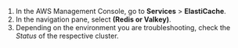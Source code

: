 1. In the AWS Management Console, go to **Services** > **ElastiCache**.
2. In the navigation pane, select **(Redis or Valkey)**.
3. Depending on the environment you are troubleshooting, check the *Status* of the respective cluster.
